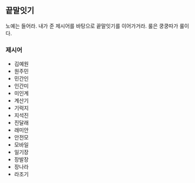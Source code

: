 ## 끝말잇기

노예는 들어라. 내가 준 제시어를 바탕으로 끝말잇기를 이어가거라. 룰은 쿵쿵따가 룰이다.



### 제시어

* 김예원
* 원주민
* 민간인
* 인간미
* 미인계
* 계산기
* 기럭지
* 지석진
* 진달래
* 래미안
* 안전모
* 모바일
* 일기장
* 장발장
* 장나라
* 라조기
